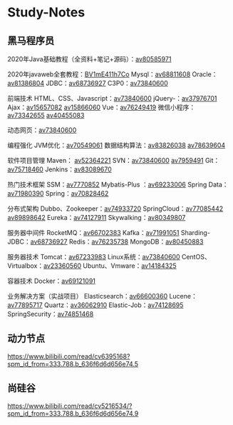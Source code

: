 # Study-Notes

## 黑马程序员

2020年Java基础教程（全资料+笔记+源码）：[av80585971](https://www.bilibili.com/video/av80585971/?spm_id_from=333.788.b_636f6d6d656e74.7)

2020年javaweb全套教程：[BV1mE411h7Co](https://www.bilibili.com/video/bv1mE411h7Co/?spm_id_from=333.788.b_636f6d6d656e74.8)
Mysql：[av68811608](https://www.bilibili.com/video/av68811608/)
Oracle：[av81386804](https://www.bilibili.com/video/av81386804/)
JDBC：[av68736927](https://www.bilibili.com/video/av68736927/)
C3P0：[av73840600](https://www.bilibili.com/video/av73840600/)

前端技术
HTML、CSS、Javascript：[av73840600](https://www.bilibili.com/video/av73840600/)
jQuery-：[av37976701](https://www.bilibili.com/video/av37976701/)
Ajax：[av15657082](https://www.bilibili.com/video/av15657082/) [av15866060](https://www.bilibili.com/video/av15866060/)
Vue：[av76249419](https://www.bilibili.com/video/av76249419/)
微信小程序：[av73342655](https://www.bilibili.com/video/av73342655/) [av40455083](https://www.bilibili.com/video/av40455083/)

动态网页：[av73840600](https://www.bilibili.com/video/av73840600/)

编程强化
JVM优化：[av70549061](https://www.bilibili.com/video/av70549061/)
数据结构算法：[av83826038](https://www.bilibili.com/video/av83826038/) [av78639604](https://www.bilibili.com/video/av78639604/)

软件项目管理
Maven： [av52364221](https://www.bilibili.com/video/av52364221/)
SVN：[av73840600](https://www.bilibili.com/video/av73840600/) [av7959491](https://www.bilibili.com/video/av7959491/)
Git：[av75718460](https://www.bilibili.com/video/av75718460/)
Jenkins：[av83089670](https://www.bilibili.com/video/av83089670/)

热门技术框架
SSM：[av7770852](https://www.bilibili.com/video/av7770852/)
Mybatis-Plus ：[av69233006](https://www.bilibili.com/video/av69233006/)
Spring Data：[av71980390](https://www.bilibili.com/video/av71980390/)
Spring：[av70828462](https://www.bilibili.com/video/av70828462/)

分布式架构
Dubbo、Zookeeper：[av74933720](https://www.bilibili.com/video/av74933720/)
SpringCloud：[av77085442](https://www.bilibili.com/video/av77085442/) [av89898642](https://www.bilibili.com/video/av89898642/)
Eureka：[av74127911](https://www.bilibili.com/video/av74127911/)
Skywalking：[av80349807](https://www.bilibili.com/video/av80349807/)

服务器中间件
RocketMQ：[av66702383](https://www.bilibili.com/video/av66702383/)
Kafka：[av71991051](https://www.bilibili.com/video/av71991051/)
Sharding-JDBC：[av68736927](https://www.bilibili.com/video/av68736927/)
Redis：[av76235738](https://www.bilibili.com/video/av76235738/)
MongoDB：[av80450883](https://www.bilibili.com/video/av80450883/)

服务器技术
Tomcat：[av67233983](https://www.bilibili.com/video/av67233983/)
Linux系统：[av73840600](https://www.bilibili.com/video/av73840600/)
CentOS、Virtualbox：[av23360560](https://www.bilibili.com/video/av23360560/)
Ubuntu、Vmware：[av14184325](https://www.bilibili.com/video/av14184325/)

容器技术
Docker：[av69121091](https://www.bilibili.com/video/av69121091/)

业务解决方案（实战项目）
Elasticsearch：[av66600360](https://www.bilibili.com/video/av66600360/)
Lucene：[av77895717](https://www.bilibili.com/video/av77895717/)
Quartz：[av36062910](https://www.bilibili.com/video/av36062910/)
Elastic-Job：[av74128695](https://www.bilibili.com/video/av74128695/)
SpringSecurity：[av74851468](https://www.bilibili.com/video/av74851468/)

## 动力节点

https://www.bilibili.com/read/cv6395168?spm_id_from=333.788.b_636f6d6d656e74.5

## 尚硅谷

https://www.bilibili.com/read/cv5216534/?spm_id_from=333.788.b_636f6d6d656e74.9
